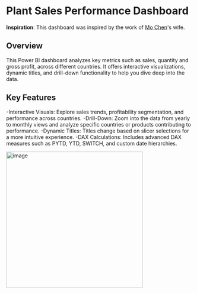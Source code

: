 # Plant Sales Performance Dashboard

<b>Inspiration</b>: This dashboard was inspired by the work of <a href="https://www.linkedin.com/in/mo-chen1/">Mo Chen</a>'s wife.

## Overview
This Power BI dashboard analyzes key metrics such as sales, quantity and gross profit, across different countries. It offers interactive visualizations, dynamic titles, and drill-down functionality to help you dive deep into the data.

## Key Features
-Interactive Visuals: Explore sales trends, profitability segmentation, and performance across countries.
-Drill-Down: Zoom into the data from yearly to monthly views and analyze specific countries or products contributing to performance.
-Dynamic Titles: Titles change based on slicer selections for a more intuitive experience.
-DAX Calculations: Includes advanced DAX measures such as PYTD, YTD, SWITCH, and custom date hierarchies.

<img width="368" alt="image" src="https://github.com/user-attachments/assets/c39e17dd-8f91-4c6b-8084-deb2ce22baa3">
